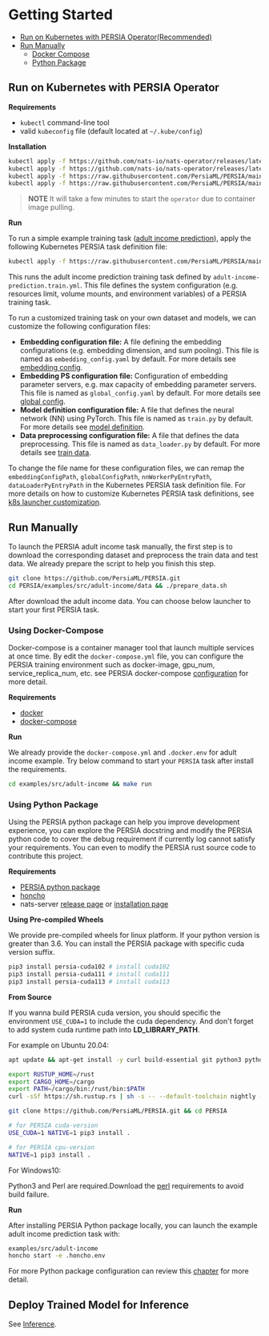 # Getting Started


- [Run on Kubernetes with PERSIA Operator(Recommended)](#run-on-kubernetes-with-persia-operator)
- [Run Manually](#run-manually)
    - [Docker Compose](#using-docker-compose)
    - [Python Package](#using-python-package)

## Run on Kubernetes with PERSIA Operator

**Requirements**

* `kubectl` command-line tool
* valid `kubeconfig` file (default located at `~/.kube/config`)

**Installation**

```bash
kubectl apply -f https://github.com/nats-io/nats-operator/releases/latest/download/00-prereqs.yaml
kubectl apply -f https://github.com/nats-io/nats-operator/releases/latest/download/10-deployment.yaml
kubectl apply -f https://raw.githubusercontent.com/PersiaML/PERSIA/main/k8s/resources/jobs.persia.com.yaml
kubectl apply -f https://raw.githubusercontent.com/PersiaML/PERSIA/main/k8s/resources/operator.persia.com.yaml
```

> **NOTE** It will take a few minutes to start the `operator` due to container image pulling.

**Run**

To run a simple example training task ([adult income prediction](https://archive.ics.uci.edu/ml/datasets/census+income)), apply the following Kubernetes PERSIA task definition file:

```bash
kubectl apply -f https://raw.githubusercontent.com/PersiaML/PERSIA/main/k8s/example/adult-income-prediction.train.yml
```

This runs the adult income prediction training task defined by `adult-income-prediction.train.yml`. This file defines the system configuration (e.g. resources limit, volume mounts, and environment variables) of a PERSIA training task.

To run a customized training task on your own dataset and models, we can customize the following configuration files:

- **Embedding configuration file:** A file defining the embedding configurations (e.g. embedding dimension, and sum pooling). This file is named as `embedding_config.yaml` by default. For more details see [embedding config](../configuration/index.md#embedding-config).
- **Embedding PS configuration file:** Configuration of embedding parameter servers, e.g. max capacity of embedding parameter servers. This file is named as `global_config.yaml` by default. For more details see [global config](../configuration/index.md#global-configuration).
- **Model definition configuration file:** A file that defines the neural network (NN) using PyTorch. This file is named as `train.py` by default. For more details see [model definition](../customization/index.md#model-definition).
- **Data preprocessing configuration file:** A file that defines the data preprocessing. This file is named as `data_loader.py` by default. For more details see [train data](../customization/index.md#training-data).

To change the file name for these configuration files, we can remap the
`embeddingConfigPath`, `globalConfigPath`, `nnWorkerPyEntryPath`,
`dataLoaderPyEntryPath` in the Kubernetes PERSIA task definition file. For more
details on how to customize Kubernetes PERSIA task definitions, see
[k8s launcher customization](../customization/index.md#k8s-launcher).

## Run Manually

To launch the PERSIA adult income task manually, the first step is to download the corresponding dataset and preprocess the train data and test data. We already prepare the script to help you finish this step.

```bash
git clone https://github.com/PersiaML/PERSIA.git
cd PERSIA/examples/src/adult-income/data && ./prepare_data.sh
```

After download the adult income data. You can choose below launcher to start your first PERSIA task.

### Using Docker-Compose
Docker-compose is a container manager tool that launch multiple services at once time. By edit the `docker-compose.yml` file, you can configure the PERSIA training environment such as docker-image, gpu_num, service_replica_num, etc. see PERSIA docker-compose [configuration](../customization/index.md#docker-compose-launcher) for more detail.


**Requirements**

* [docker](https://docs.docker.com/engine/install/ubuntu/)
* [docker-compose](https://docs.docker.com/compose/)

**Run**

We already provide the `docker-compose.yml` and `.docker.env` for adult income example. Try below command to start your `PERSIA` task after install the requirements.

```bash
cd examples/src/adult-income && make run
```

### Using Python Package
Using the PERSIA python package can help you improve development experience, you can explore the PERSIA docstring and modify the PERSIA python code to cover the debug requirement if currently log cannot satisfy your requirements. You can even to modify the PERSIA rust source code to contribute this project.


**Requirements**

* [PERSIA python package](https://pypi.org/project/persia/) 
* [honcho](https://github.com/nickstenning/honcho) 
* nats-server [release page](https://github.com/nats-io/nats-server/releases) or [installation page](https://docs.nats.io/running-a-nats-service/introduction/installation)

**Using Pre-compiled Wheels**
 
We provide pre-compiled wheels for linux platform. If your python version is greater than 3.6. You can install the PERSIA package with specific cuda version suffix. 

```bash
pip3 install persia-cuda102 # install cuda102
pip3 install persia-cuda111 # install cuda111
pip3 install persia-cuda113 # install cuda113
```

**From Source**

If you wanna build PERSIA cuda version, you should specific the environment `USE_CUDA=1` to include the cuda dependency. And don't forget to add system cuda runtime path into **LD_LIBRARY_PATH**.

For example on Ubuntu 20.04:


```bash
apt update && apt-get install -y curl build-essential git python3 python3-dev python3-pip 

export RUSTUP_HOME=/rust
export CARGO_HOME=/cargo
export PATH=/cargo/bin:/rust/bin:$PATH
curl -sSf https://sh.rustup.rs | sh -s -- --default-toolchain nightly -y --profile default --no-modify-path

git clone https://github.com/PersiaML/PERSIA.git && cd PERSIA 

# for PERSIA cuda-version
USE_CUDA=1 NATIVE=1 pip3 install .

# for PERSIA cpu-version
NATIVE=1 pip3 install .
```

For Windows10:

Python3 and Perl are required.Download the [perl](https://strawberryperl.com/) requirements to avoid build failure.

**Run**

After installing PERSIA Python package locally, you can launch the example adult income prediction task with:

```bash
examples/src/adult-income
honcho start -e .honcho.env
```
For more Python package configuration can review this [chapter](../customization/index.md#honcho-launcher) for more detail.
## Deploy Trained Model for Inference

See [Inference](../inference/index.md).
